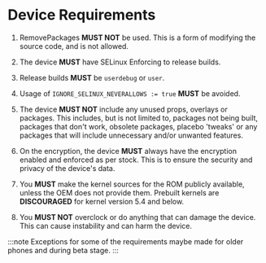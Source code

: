 # Device Requirements

1. RemovePackages **MUST NOT** be used. This is a form of modifying the source code, and is not allowed.

2. The device **MUST** have SELinux Enforcing to release builds.

3. Release builds **MUST** be `userdebug` or `user`.

4. Usage of `IGNORE_SELINUX_NEVERALLOWS := true` **MUST** be avoided.

5. The device **MUST NOT** include any unused props, overlays or packages. This includes, but is not limited to, packages not being built, packages that don't work, obsolete packages, placebo 'tweaks' or any packages that will include unnecessary and/or unwanted features.

6. On the encryption, the device **MUST** always have the encryption enabled and enforced as per stock. This is to ensure the security and privacy of the device's data.

7. You **MUST** make the kernel sources for the ROM publicly available, unless the OEM does not provide them. Prebuilt kernels are **DISCOURAGED** for kernel version 5.4 and below.

8. You **MUST NOT** overclock or do anything that can damage the device. This can cause instability and can harm the device.

:::note
Exceptions for some of the requirements maybe made for older phones and during beta stage.
:::
